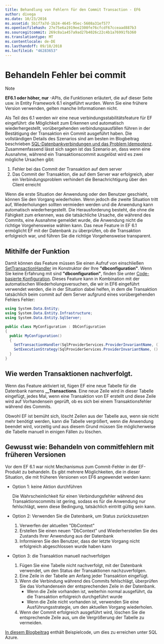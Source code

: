 ```yaml
---
title: Behandlung von Fehlern für den Commit Transaction - EF6
author: divega
ms.date: 10/23/2016
ms.assetid: 5b1f7a7d-1b24-4645-95ec-5608a31ef577
ms.openlocfilehash: 27e75e6a1919ee2300fe76cfcdf67cceaad887b3
ms.sourcegitcommit: 269c8a1a457a9ad27b4026c22c4b1a76991fb360
ms.translationtype: MT
ms.contentlocale: de-DE
ms.lasthandoff: 09/18/2018
ms.locfileid: "46283653"
---
```

# <a name="handling-transaction-commit-failures"></a>Behandeln Fehler bei commit
> [!NOTE]
> **EF6.1 oder höher, nur** -APIs, die Funktionen erläutert, die auf dieser Seite usw. in Entity Framework 6.1 eingeführt wurden. Wenn Sie eine frühere Version verwenden, gelten manche Informationen nicht.  

Als Teil des 6.1 werden wir eine neue verbindungsstabilitätsfeature für EF eingeführt: die Möglichkeit zum Erkennen und automatisch wiederhergestellt, vorübergehenden verbindungsausfällen führen in der Bestätigung der Transaktion ein Commit ausgeführt haben. Die vollständigen Details des Szenarios sind am besten im Blogbeitrag beschrieben [SQL-Datenbankverbindungen und das Problem Idempotenz](https://blogs.msdn.com/b/adonet/archive/2013/03/11/sql-database-connectivity-and-the-idempotency-issue.aspx).  Zusammenfassend lässt sich sagen ist das Szenario an, dass wenn eine Ausnahme, während ein Transaktionscommit ausgelöst wird es zwei mögliche Ursachen gibt:  

1. Fehler bei das Commit der Transaktion auf dem server
2. Das Commit der Transaktion, die auf dem Server war erfolgreich, aber ein Verbindungsproblem verhindert die Benachrichtigung über den Client erreicht  

Wenn die erste Situation der Anwendung oder den Benutzer geschieht, können Sie den Vorgang wiederholen. Wenn jedoch die zweite Situation tritt auf, Wiederholungen sollten vermieden werden und die Anwendung kann automatisch wiederhergestellt. Die Herausforderung besteht, die ohne die Fähigkeit zum erkennen, was die tatsächliche Ursache, die während des Commits, eine Ausnahme gemeldet wurde, die Anwendung nicht die richtige Vorgehensweise wählen kann. Das neue Feature in EF 6.1 ermöglicht EF mit der Datenbank zu überprüfen, ob die Transaktion erfolgreich war, und führen Sie die richtige Vorgehensweise transparent.  

## <a name="using-the-feature"></a>Mithilfe der Funktion  

Damit können das Feature müssen Sie einen Aufruf von einschließen [SetTransactionHandler](https://msdn.microsoft.com/library/system.data.entity.dbconfiguration.setdefaulttransactionhandler.aspx) im Konstruktor der Ihre **"dbconfiguration"**. Wenn Sie keine Erfahrung mit sind **"dbconfiguration"**, finden Sie unter [Code-basierte Konfiguration](~/ef6/fundamentals/configuring/code-based.md). Dieses Feature kann in Kombination mit der automatischen Wiederholungsversuchen, die wir in EF6 eingeführt verwendet werden, die in der Situation dabei helfen, in dem die Transaktion tatsächlich beim commit auf dem Server aufgrund eines vorübergehenden Fehlers Fehler:  

``` csharp
using System.Data.Entity;
using System.Data.Entity.Infrastructure;
using System.Data.Entity.SqlServer;

public class MyConfiguration : DbConfiguration  
{
  public MyConfiguration()  
  {  
    SetTransactionHandler(SqlProviderServices.ProviderInvariantName, () => new CommitFailureHandler());  
    SetExecutionStrategy(SqlProviderServices.ProviderInvariantName, () => new SqlAzureExecutionStrategy());  
  }  
}
```  

## <a name="how-transactions-are-tracked"></a>Wie werden Transaktionen nachverfolgt.  

Wenn das Feature aktiviert ist, fügen EF eine neue Tabelle für die Datenbank namens **__Transactions**. Eine neue Zeile wird in dieser Tabelle eingefügt, jedes Mal, wenn eine Transaktion von EF erstellt und diese Zeile wird auf Vorhandensein geprüft, ob es sich bei einem Transaktionsfehler während des Commits.  

Obwohl EF ist bemüht sich, löscht Zeilen aus der Tabelle aus, wenn sie nicht mehr benötigt werden, kann die Tabelle vergrößert, wenn die Anwendung beendet wird, vorzeitig und aus diesem Grund müssen Sie möglicherweise die Tabelle manuell in einigen Fällen zu löschen.  

## <a name="how-to-handle-commit-failures-with-previous-versions"></a>Gewusst wie: Behandeln von commitfehlern mit früheren Versionen

Vor dem EF 6.1 war nicht Mechanismus zum Commit-Fehler in der EF-Produkt zu behandeln. Es gibt mehrere Möglichkeiten, die in dieser Situation, die mit früheren Versionen von EF6 angewendet werden kann:  

* Option 1: keine Aktion durchführen  

  Die Wahrscheinlichkeit für einen Verbindungsfehler während des Transaktionscommits ist gering, sodass es für die Anwendung nur fehlschlägt, wenn diese Bedingung, tatsächlich eintritt gültig sein kann.  

* Option 2: Verwenden Sie die Datenbank, um Status zurückzusetzen  

  1. Verwerfen der aktuellen "DbContext"  
  2. Erstellen Sie einen neuen "DbContext" und Wiederherstellen Sie des Zustands Ihrer Anwendung aus der Datenbank  
  3. Informieren Sie den Benutzer, dass der letzte Vorgang nicht erfolgreich abgeschlossen wurde haben kann  

* Option 3: die Transaktion manuell nachverfolgen  

  1. Fügen Sie eine Tabelle nicht nachverfolgt, mit der Datenbank verwendet, um den Status der Transaktionen nachzuverfolgen.  
  2. Eine Zeile in der Tabelle am Anfang jeder Transaktion eingefügt.  
  3. Wenn die Verbindung während des Commits fehlschlägt, überprüfen Sie das Vorhandensein der entsprechenden Zeile in der Datenbank.  
     - Wenn die Zeile vorhanden ist, weiterhin normal ausgeführt, da die Transaktion erfolgreich durchgeführt wurde  
     - Wenn die Zeile nicht vorhanden ist, verwenden Sie eine Ausführungsstrategie, um den aktuellen Vorgang wiederholen.  
  4. Wenn der Commit erfolgreich ausgeführt wird, löschen Sie die entsprechende Zeile aus, um die Vergrößerung der Tabelle zu vermeiden.  

[In diesem Blogbeitrag](https://blogs.msdn.com/b/adonet/archive/2013/03/11/sql-database-connectivity-and-the-idempotency-issue.aspx) enthält Beispielcode, um dies zu erreichen unter SQL Azure.  
